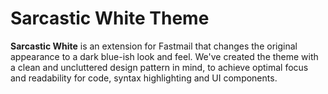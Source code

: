 # Sarcastic White Theme

**Sarcastic White** is an extension for Fastmail that changes the original appearance to a dark blue-ish look and feel.
We've created the theme with a clean and uncluttered design pattern in mind, to achieve optimal focus and readability for code, syntax highlighting and UI components.
